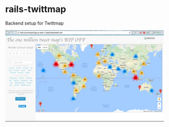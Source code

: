 # rails-twittmap
Backend setup for Twittmap

![alt text](https://github.com/nandukalidindi/rails-twittmap/blob/master/Twittmap.png "Keep tweeting!")

